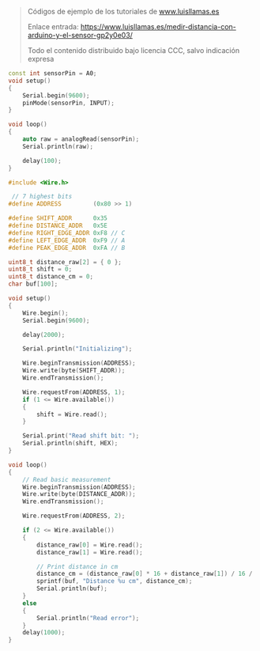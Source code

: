 > Códigos de ejemplo de los tutoriales de www.luisllamas.es
>
> Enlace entrada: https://www.luisllamas.es/medir-distancia-con-arduino-y-el-sensor-gp2y0e03/
>
> Todo el contenido distribuido bajo licencia CCC, salvo indicación expresa

```cpp
const int sensorPin = A0;
void setup()
{
	Serial.begin(9600);
	pinMode(sensorPin, INPUT);
}

void loop()
{
	auto raw = analogRead(sensorPin);
	Serial.println(raw);	

	delay(100);
}
```

```cpp
#include <Wire.h>

 // 7 highest bits
#define ADDRESS         (0x80 >> 1)

#define SHIFT_ADDR      0x35
#define DISTANCE_ADDR   0x5E
#define RIGHT_EDGE_ADDR 0xF8 // C
#define LEFT_EDGE_ADDR  0xF9 // A
#define PEAK_EDGE_ADDR  0xFA // B

uint8_t distance_raw[2] = { 0 };
uint8_t shift = 0;
uint8_t distance_cm = 0;
char buf[100];

void setup()
{
	Wire.begin();
	Serial.begin(9600);

	delay(2000);

	Serial.println("Initializing");

	Wire.beginTransmission(ADDRESS);
	Wire.write(byte(SHIFT_ADDR));
	Wire.endTransmission();

	Wire.requestFrom(ADDRESS, 1);
	if (1 <= Wire.available())
	{
		shift = Wire.read();
	}

	Serial.print("Read shift bit: ");
	Serial.println(shift, HEX);
}

void loop()
{
	// Read basic measurement
	Wire.beginTransmission(ADDRESS);
	Wire.write(byte(DISTANCE_ADDR));
	Wire.endTransmission();

	Wire.requestFrom(ADDRESS, 2);

	if (2 <= Wire.available())
	{
		distance_raw[0] = Wire.read();
		distance_raw[1] = Wire.read();

		// Print distance in cm
		distance_cm = (distance_raw[0] * 16 + distance_raw[1]) / 16 / (int)pow(2, shift);
		sprintf(buf, "Distance %u cm", distance_cm);
		Serial.println(buf);
	}
	else
	{
		Serial.println("Read error");
	}
	delay(1000);
}
```